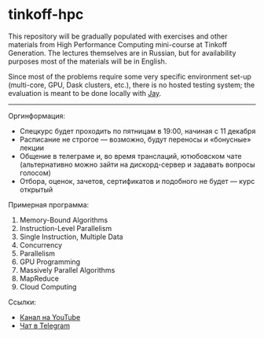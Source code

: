 # tinkoff-hpc

This repository will be gradually populated with exercises and other materials from High Performance Computing mini-course at Tinkoff Generation. The lectures themselves are in Russian, but for availability purposes most of the materials will be in English.

Since most of the problems require some very specific environment set-up (multi-core, GPU, Dask clusters, etc.), there is no hosted testing system; the evaluation is meant to be done locally with [Jay](https://github.com/sslotin/jay).

---

Оргинформация:

* Спецкурс будет проходить по пятницам в 19:00, начиная с 11 декабря
* Расписание не строгое — возможно, будут переносы и «бонусные» лекции
* Общение в телеграме и, во время транслаций, ютюбовском чате (альтернативно можно зайти на дискорд-сервер и задавать вопросы голосом) 
* Отбора, оценок, зачетов, сертификатов и подобного не будет — курс открытый

Примерная программа:

1. Memory-Bound Algorithms
2. Instruction-Level Parallelism
3. Single Instruction, Multiple Data
4. Concurrency
5. Parallelism
6. GPU Programming
7. Massively Parallel Algorithms
8. MapReduce
9. Cloud Computing

Ссылки:

* [Канал на YouTube](https://www.youtube.com/watch?v=f-AQ3lWWOZY&list=PLuC78Z-ctguXZDvlWIC46QGZG2TnxSUBt)
* [Чат в Telegram](https://t.me/joinchat/FI6QYkfYU50ncTGzrvUL4Q)
